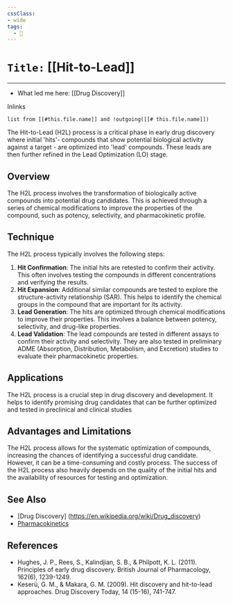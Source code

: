 ```yaml
---
cssClass:
- wide
tags:
  - 🧪
---
```


# `Title:` [[Hit-to-Lead]]
--- 

- What led me here: [[Drug Discovery]]

Inlinks
```dataview 
list from [[#this.file.name]] and !outgoing([[# this.file.name]]) 
```

The Hit-to-Lead (H2L) process is a critical phase in early drug discovery where initial 'hits'-
compounds that show potential biological activity against a target - are optimized into 'lead'
compounds. These leads are then further refined in the Lead Optimization (LO) stage.
## Overview
The H2L process involves the transformation of biologically active compounds into potential drug
candidates. This is achieved through a series of chemical modifications to improve the properties
of the compound, such as potency, selectivity, and pharmacokinetic profile.
## Technique
The H2L process typically involves the following steps:
1. **Hit Confirmation**: The initial hits are retested to confirm their activity. This often
involves testing the compounds in different concentrations and verifying the results.
2. **Hit Expansion**: Additional similar compounds are tested to explore the structure-activity
relationship (SAR). This helps to identify the chemical groups in the compound that are important
for its activity.
3. **Lead Generation**: The hits are optimized through chemical modifications to improve their
properties. This involves a balance between potency, selectivity, and drug-like properties.
4. **Lead Validation**: The lead compounds are tested in different assays to confirm their
activity and selectivity. They are also tested in preliminary ADME (Absorption, Distribution,
Metabolism, and Excretion) studies to evaluate their pharmacokinetic properties.
## Applications
The H2L process is a crucial step in drug discovery and development. It helps to identify
promising drug candidates that can be further optimized and tested in preclinical and clinical
studies
## Advantages and Limitations
The H2L process allows for the systematic optimization of compounds, increasing the chances of
identifying a successful drug candidate. However, it can be a time-consuming and costly process.
The success of the H2L process also heavily depends on the quality of the initial hits and the
availability of resources for testing and optimization.
## See Also
- [Drug Discovery] (https://en.wikipedia.org/wiki/Drug_discovery)
- [Pharmacokinetics](https://en.wikipedia.org/wiki/Pharmacokinetics)
## References
- Hughes, J. P., Rees, S., Kalindjian, S. B., & Philpott, K. L. (2011). Principles of early drug
discovery. British Journal of Pharmacology, 162(6), 1239-1249.
- Keserü, G. M., & Makara, G. M. (2009). Hit discovery and hit-to-lead approaches. Drug Discovery
Today, 14 (15-16), 741-747.